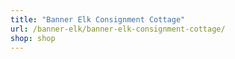 ```yaml
---
title: "Banner Elk Consignment Cottage"
url: /banner-elk/banner-elk-consignment-cottage/
shop: shop
---
```


